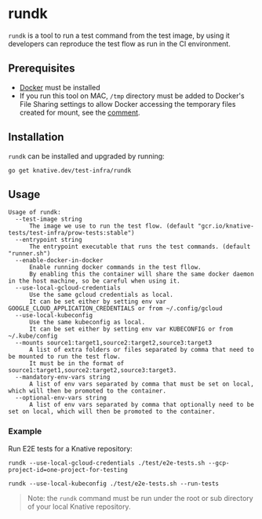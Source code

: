 # rundk

`rundk` is a tool to run a test command from the test image, by using it
developers can reproduce the test flow as run in the CI environment.

## Prerequisites

- [Docker](https://docs.docker.com/get-docker/) must be installed
- If you run this tool on MAC, `/tmp` directory must be added to Docker's File
  Sharing settings to allow Docker accessing the temporary files created for
  mount, see the [comment](https://github.com/docker/docker.github.io/issues/4709#issuecomment-639596451).

## Installation

`rundk` can be installed and upgraded by running:

```shell
go get knative.dev/test-infra/rundk
```

## Usage

```shell
Usage of rundk:
  --test-image string
      The image we use to run the test flow. (default "gcr.io/knative-tests/test-infra/prow-tests:stable")
  --entrypoint string
      The entrypoint executable that runs the test commands. (default "runner.sh")
  --enable-docker-in-docker
      Enable running docker commands in the test fllow.
      By enabling this the container will share the same docker daemon in the host machine, so be careful when using it.
  --use-local-gcloud-credentials
      Use the same gcloud credentials as local.
      It can be set either by setting env var GOOGLE_CLOUD_APPLICATION_CREDENTIALS or from ~/.config/gcloud
  --use-local-kubeconfig
      Use the same kubeconfig as local.
      It can be set either by setting env var KUBECONFIG or from ~/.kube/config
  --mounts source1:target1,source2:target2,source3:target3
      A list of extra folders or files separated by comma that need to be mounted to run the test flow.
      It must be in the format of source1:target1,source2:target2,source3:target3.
  --mandatory-env-vars string
      A list of env vars separated by comma that must be set on local, which will then be promoted to the container.
  --optional-env-vars string
      A list of env vars separated by comma that optionally need to be set on local, which will then be promoted to the container.
```

### Example

Run E2E tests for a Knative repository:

```shell
rundk --use-local-gcloud-credentials ./test/e2e-tests.sh --gcp-project-id=one-project-for-testing
```

```shell
rundk --use-local-kubeconfig ./test/e2e-tests.sh --run-tests
```

> Note: the `rundk` command must be run under the root or sub directory of your
> local Knative repository.
